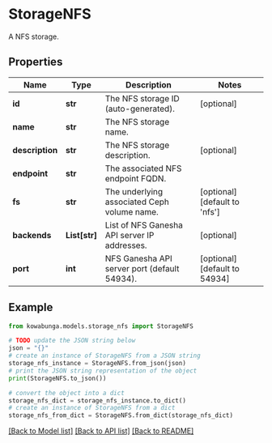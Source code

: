 # StorageNFS

A NFS storage.

## Properties

Name | Type | Description | Notes
------------ | ------------- | ------------- | -------------
**id** | **str** | The NFS storage ID (auto-generated). | [optional] 
**name** | **str** | The NFS storage name. | 
**description** | **str** | The NFS storage description. | [optional] 
**endpoint** | **str** | The associated NFS endpoint FQDN. | 
**fs** | **str** | The underlying associated Ceph volume name. | [optional] [default to 'nfs']
**backends** | **List[str]** | List of NFS Ganesha API server IP addresses. | [optional] 
**port** | **int** | NFS Ganesha API server port (default 54934). | [optional] [default to 54934]

## Example

```python
from kowabunga.models.storage_nfs import StorageNFS

# TODO update the JSON string below
json = "{}"
# create an instance of StorageNFS from a JSON string
storage_nfs_instance = StorageNFS.from_json(json)
# print the JSON string representation of the object
print(StorageNFS.to_json())

# convert the object into a dict
storage_nfs_dict = storage_nfs_instance.to_dict()
# create an instance of StorageNFS from a dict
storage_nfs_from_dict = StorageNFS.from_dict(storage_nfs_dict)
```
[[Back to Model list]](../README.md#documentation-for-models) [[Back to API list]](../README.md#documentation-for-api-endpoints) [[Back to README]](../README.md)


